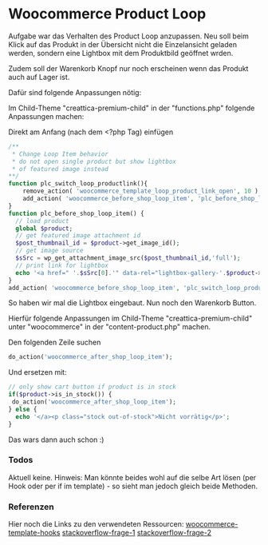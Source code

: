 # Woocommerce Product Loop
Aufgabe war das Verhalten des Product Loop anzupassen.
Neu soll beim Klick auf das Produkt in der Übersicht nicht die Einzelansicht geladen werden,
sondern eine Lightbox mit dem Produktbild geöffnet wrden.

Zudem soll der Warenkorb Knopf nur noch erscheinen wenn das Produkt auch auf Lager ist.

Dafür sind folgende Anpassungen nötig:

Im Child-Theme "creattica-premium-child" in der  "functions.php"
folgende Anpassungen machen:

Direkt am Anfang (nach dem <?php Tag) einfügen 
```php
/**  
 * Change Loop Item behavior 
 * do not open single product but show lightbox 
 * of featured image instead 
**/
function plc_switch_loop_productlink(){  
	remove_action( 'woocommerce_template_loop_product_link_open', 10 );  
	add_action( 'woocommerce_before_shop_loop_item', 'plc_before_shop_loop_item', 15 );  
}  
function plc_before_shop_loop_item() {  
  // load product  
  global $product;  
  // get featured image attachment id  
  $post_thumbnail_id = $product->get_image_id();  
  // get image source  
  $sSrc = wp_get_attachment_image_src($post_thumbnail_id,'full');  
  // print link for lightbox  
  echo '<a href=" '.$sSrc[0].'" data-rel="lightbox-gallery-'.$product->get_id().'" class="no-lightbox">';  
}  
add_action( 'woocommerce_before_shop_loop_item', 'plc_switch_loop_productlink' );
```

So haben wir mal die Lightbox eingebaut. Nun noch den Warenkorb Button.

Hierfür folgende Anpassungen im  Child-Theme "creattica-premium-child" unter "woocommerce" in der  "content-product.php" machen.

Den folgenden Zeile suchen
```php
do_action('woocommerce_after_shop_loop_item');
```
Und ersetzen mit: 
```php
// only show cart button if product is in stock  
if($product->is_in_stock()) {  
 do_action('woocommerce_after_shop_loop_item');  
} else {  
  echo '</a><p class="stock out-of-stock">Nicht vorrätig</p>';  
}
```

Das wars dann auch schon :)

### Todos
Aktuell keine.
Hinweis: Man könnte beides wohl auf die selbe Art lösen (per Hook oder per if im template) - so sieht
man jedoch gleich beide Methoden.

### Referenzen
Hier noch die Links zu den verwendeten Ressourcen:
[woocommerce-template-hooks](https://docs.woocommerce.com/wc-apidocs/source-function-woocommerce_template_loop_product_link_close.html#1139-1144)
[stackoverflow-frage-1](https://stackoverflow.com/questions/32837968/how-to-get-featured-image-of-a-product-in-woocommerce)
[stackoverflow-frage-2](https://stackoverflow.com/questions/42334598/can-i-modify-woocommerce-functions-within-the-wc-template-functions-php-file-o)
